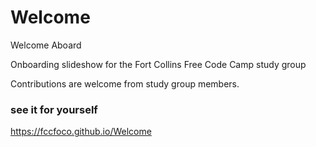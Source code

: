 # Welcome
Welcome Aboard

Onboarding slideshow for the Fort Collins Free Code Camp study group

Contributions are welcome from study group members.

### see it for yourself
https://fccfoco.github.io/Welcome
